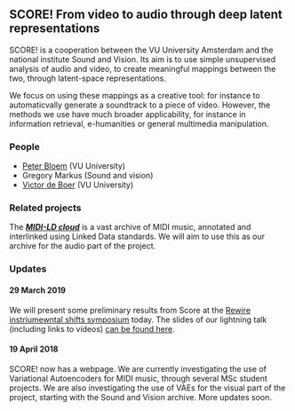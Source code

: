 ## SCORE! From video to audio through deep latent representations 

SCORE! is a cooperation between the VU University Amsterdam and the national institute Sound and Vision. Its aim is to 
use simple unsupervised analysis of audio and video, to create meaningful mappings between the two, through latent-space 
representations. 

We focus on using these mappings as a creative tool: for instance to automaticvally generate a soundtrack to a 
piece of video. However, the methods we use have much broader applicability, for instance in information retrieval, 
e-humanities or general multimedia manipulation.         

### People

* [Peter Bloem](peterbloem.nl) (VU University)
* Gregory Markus (Sound and vision)
* [Victor de Boer](victordeboer.nl) (VU University)

### Related projects

The ***[MIDI-LD cloud](https://midi-ld.github.io/)*** is a vast archive of MIDI music, annotated and interlinked using 
Linked Data standards. We will aim to use this as our archive for the audio part of the project.

### Updates

#### 29 March 2019

We will present some preliminary results from Score at the [Rewire instriumewntal shifts symposium](https://www.rewirefestival.nl/event/instrumental-shifts-symposium) today. The slides of our lightning talk (including links to videos) [can be found here](./score-rewire.pdf).

#### 19 April 2018

SCORE! now has a webpage. We are currently investigating the use of Variational Autoencoders for MIDI music, through 
several MSc student projects. We are also investigating the use of VAEs for the visual part of the project, starting 
with the Sound and Vision archive. More updates soon.

